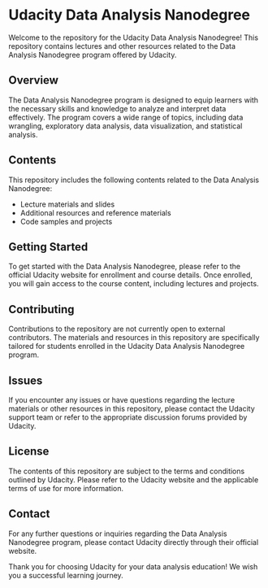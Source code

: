 # Udacity Data Analysis Nanodegree

Welcome to the repository for the Udacity Data Analysis Nanodegree! This repository contains lectures and other resources related to the Data Analysis Nanodegree program offered by Udacity.

## Overview

The Data Analysis Nanodegree program is designed to equip learners with the necessary skills and knowledge to analyze and interpret data effectively. The program covers a wide range of topics, including data wrangling, exploratory data analysis, data visualization, and statistical analysis.

## Contents

This repository includes the following contents related to the Data Analysis Nanodegree:

- Lecture materials and slides
- Additional resources and reference materials
- Code samples and projects

## Getting Started

To get started with the Data Analysis Nanodegree, please refer to the official Udacity website for enrollment and course details. Once enrolled, you will gain access to the course content, including lectures and projects.

## Contributing

Contributions to the repository are not currently open to external contributors. The materials and resources in this repository are specifically tailored for students enrolled in the Udacity Data Analysis Nanodegree program.

## Issues

If you encounter any issues or have questions regarding the lecture materials or other resources in this repository, please contact the Udacity support team or refer to the appropriate discussion forums provided by Udacity.

## License

The contents of this repository are subject to the terms and conditions outlined by Udacity. Please refer to the Udacity website and the applicable terms of use for more information.

## Contact

For any further questions or inquiries regarding the Data Analysis Nanodegree program, please contact Udacity directly through their official website.

Thank you for choosing Udacity for your data analysis education! We wish you a successful learning journey.
